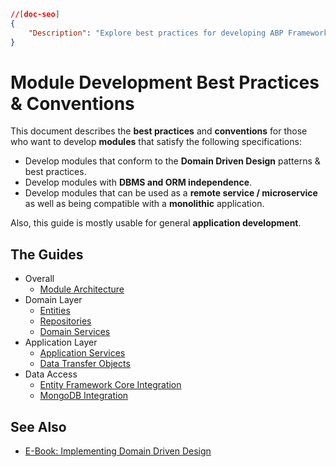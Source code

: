 ```json
//[doc-seo]
{
    "Description": "Explore best practices for developing ABP Framework modules, focusing on Domain Driven Design, DBMS independence, and microservice compatibility."
}
```

# Module Development Best Practices & Conventions

This document describes the **best practices** and **conventions** for those who want to develop **modules** that satisfy the following specifications:

* Develop modules that conform to the **Domain Driven Design** patterns & best practices.
* Develop modules with **DBMS and ORM independence**.
* Develop modules that can be used as a **remote service / microservice** as well as being compatible with a **monolithic** application.

Also, this guide is mostly usable for general **application development**.

## The Guides

* Overall
  * [Module Architecture](./module-architecture.md)
* Domain Layer
  * [Entities](./entities.md)
  * [Repositories](./repositories.md)
  * [Domain Services](./domain-services.md)
* Application Layer
  * [Application Services](.//application-services.md)
  * [Data Transfer Objects](./data-transfer-objects.md)
* Data Access
  * [Entity Framework Core Integration](./entity-framework-core-integration.md)
  * [MongoDB Integration](./mongodb-integration.md)  

## See Also

* [E-Book: Implementing Domain Driven Design](https://abp.io/books/implementing-domain-driven-design)
